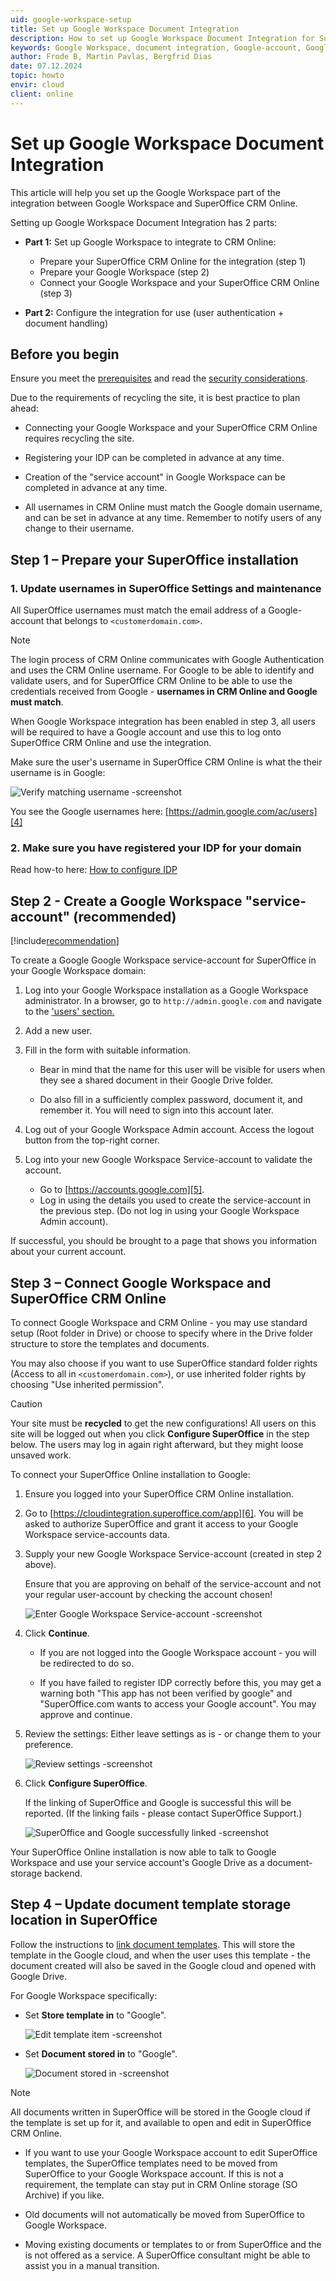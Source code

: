 ```yaml
---
uid: google-workspace-setup
title: Set up Google Workspace Document Integration
description: How to set up Google Workspace Document Integration for SuperOffice.
keywords: Google Workspace, document integration, Google-account, Google Authentication
author: Frode B, Martin Pavlas, Bergfrid Dias
date: 07.12.2024
topic: howto
envir: cloud
client: online
---
```


# Set up Google Workspace Document Integration

This article will help you set up the Google Workspace part of the integration between Google Workspace and SuperOffice CRM Online.

Setting up Google Workspace Document Integration has 2 parts:

* **Part 1:** Set up Google Workspace to integrate to CRM Online:

  * Prepare your SuperOffice CRM Online for the integration (step 1)
  * Prepare your Google Workspace (step 2)
  * Connect your Google Workspace and your SuperOffice CRM Online (step 3)

* **Part 2:** Configure the integration for use (user authentication + document handling)

## Before you begin

Ensure you meet the [prerequisites][1] and read the [security considerations][2].

Due to the requirements of recycling the site, it is best practice to plan ahead:

* Connecting your Google Workspace and your SuperOffice CRM Online requires recycling the site.

* Registering your IDP can be completed in advance at any time.

* Creation of the "service account" in Google Workspace can be completed in advance at any time.

* All usernames in CRM Online must match the Google domain username, and can be set in advance at any time. Remember to notify users of any change to their username.

## Step 1 – Prepare your SuperOffice installation

### 1. Update usernames in SuperOffice Settings and maintenance

All SuperOffice usernames must match the email address of a Google-account that belongs to `<customerdomain.com>`.

> [!NOTE]
> The login process of CRM Online communicates with Google Authentication and uses the CRM Online username. For Google to be able to identify and validate users, and for SuperOffice CRM Online to be able to use the credentials received from Google - **usernames in CRM Online and Google must match**.

When Google Workspace integration has been enabled in step 3, all users will be required to have a Google account and use this to log onto SuperOffice CRM Online and use the integration.

Make sure the user's username in SuperOffice CRM Online is what the their username is in Google:

![Verify matching username -screenshot][img1]

You see the Google usernames here: [https://admin.google.com/ac/users][4]

### 2. Make sure you have registered your IDP for your domain

Read how-to here: [How to configure IDP][3]

## Step 2 - Create a Google Workspace "service-account" (recommended)

[!include[recommendation](./includes/g-suite-service-account-recommended.md)]

To create a Google Google Workspace service-account for SuperOffice in your Google Workspace domain:

1. Log into your Google Workspace installation as a Google Workspace administrator. In a browser, go to `http://admin.google.com` and navigate to the ['users' section.][4]

2. Add a new user.

3. Fill in the form with suitable information.

    * Bear in mind that the name for this user will be visible for users when they see a shared document in their Google Drive folder.

    * Do also fill in a sufficiently complex password, document it, and remember it. You will need to sign into this account later.

4. Log out of your Google Workspace Admin account. Access the logout button from the top-right corner.

5. Log into your new Google Workspace Service-account to validate the account.

    * Go to [https://accounts.google.com][5].
    * Log in using the details you used to create the service-account in the previous step. (Do not log in using your Google Workspace Admin account).

If successful, you should be brought to a page that shows you information about your current account.

## Step 3 – Connect Google Workspace and SuperOffice CRM Online

To connect Google Workspace and CRM Online - you may use standard setup (Root folder in Drive) or choose to specify where in the Drive folder structure to store the templates and documents.

You may also choose if you want to use SuperOffice standard folder rights (Access to all in `<customerdomain.com>`), or use inherited folder rights by choosing "Use inherited permission".

> [!CAUTION]
> Your site must be **recycled** to get the new configurations! All users on this site will be logged out when you click **Configure SuperOffice** in the step below. The users may log in again right afterward, but they might loose unsaved work.

To connect your SuperOffice Online installation to Google:

1. Ensure you logged into your SuperOffice CRM Online installation.

2. Go to [https://cloudintegration.superoffice.com/app][6]. You will be asked to authorize SuperOffice and grant it access to your Google Workspace service-accounts data.

3. Supply your new Google Workspace Service-account (created in step 2 above).

    Ensure that you are approving on behalf of the service-account and not your regular user-account by checking the account chosen!

    ![Enter Google Workspace Service-account -screenshot][img2]

4. Click **Continue**.

    * If you are not logged into the Google Workspace account - you will be redirected to do so.

    * If you have failed to register IDP correctly before this, you may get a warning both "This app has not been verified by google" and "SuperOffice.com wants to access your Google account". You may approve and continue.

5. Review the settings: Either leave settings as is - or change them to your preference.

    ![Review settings -screenshot][img3]

6. Click **Configure SuperOffice**.

    If the linking of SuperOffice and Google is successful this will be reported. (If the linking fails - please contact SuperOffice Support.)

    ![SuperOffice and Google successfully linked -screenshot][img4]

Your SuperOffice Online installation is now able to talk to Google Workspace and use your service account's Google Drive as a document-storage backend.

## Step 4 – Update document template storage location in SuperOffice

Follow the instructions to [link document templates][7]. This will store the template in the Google cloud, and when the user uses this template - the document created will also be saved in the Google cloud and opened with Google Drive.

For Google Workspace specifically:

* Set **Store template in** to "Google".

    ![Edit template item -screenshot][img5]

* Set **Document stored in** to "Google".

    ![Document stored in -screenshot][img6]

> [!NOTE]
> All documents written in SuperOffice will be stored in the Google cloud if the template is set up for it, and available to open and edit in SuperOffice CRM Online.

* If you want to use your Google Workspace account to edit SuperOffice templates, the SuperOffice templates need to be moved from SuperOffice to your Google Workspace account. If this is not a requirement, the template can stay put in CRM Online storage (SO Archive) if you like.

* Old documents will not automatically be moved from SuperOffice to Google Workspace.

* Moving existing documents or templates to or from SuperOffice and the is not offered as a service. A SuperOffice consultant might be able to assist you in a manual transition.

<!-- Referenced links -->
[1]: requirements.md
[2]: security.md
[3]: ../../../identity-management/superid/howto/register-idp.md
[4]: https://admin.google.com/ac/users
[5]: https://accounts.google.com/
[6]: https://cloudintegration.superoffice.com/app
[7]: ../../templates/admin/link-template.md

<!-- Referenced images -->
[img1]: ../../../../media/loc/en/document/image58qub.png
[img2]: ../../../../media/loc/en/document/image0ox0s.png
[img3]: ../../../../media/loc/en/document/image5avtq.png
[img4]: ../../../../media/loc/en/document/imageu3rda.png
[img5]: ../../../../media/loc/en/document/template3.png
[img6]: ../../../../media/loc/en/document/template3b.png
